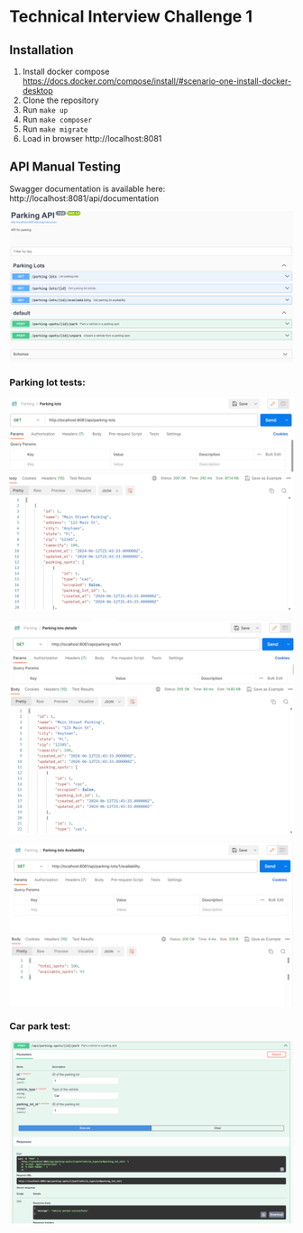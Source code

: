 # Technical Interview Challenge 1

## Installation

1. Install docker compose https://docs.docker.com/compose/install/#scenario-one-install-docker-desktop
2. Clone the repository
2. Run `make up`
4. Run `make composer`
3. Run `make migrate`
4. Load in browser http://localhost:8081

## API Manual Testing

Swagger documentation is available here: http://localhost:8081/api/documentation

![alt text](image-4.png)

### Parking lot tests:

![alt text](image-1.png)

![alt text](image-2.png)

![alt text](image-3.png)

### Car park test:

![alt text](image-5.png)